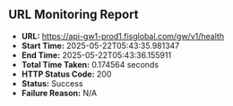 ## URL Monitoring Report

- **URL:** https://api-gw1-prod1.fisglobal.com/gw/v1/health
- **Start Time:** 2025-05-22T05:43:35.981347
- **End Time:** 2025-05-22T05:43:36.155911
- **Total Time Taken:** 0.174564 seconds
- **HTTP Status Code:** 200
- **Status:** Success
- **Failure Reason:** N/A
